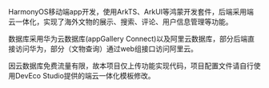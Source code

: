 HarmonyOS移动端app开发，使用ArkTS、ArkUI等鸿蒙开发套件，后端采用端云一体化，实现了海外文物的展示、搜索、评论、用户信息管理等功能。

数据库采用华为云数据库(appGallery Connect)以及阿里云数据库，部分后端直接访问华为，部分（文物查询）通过web组接口访问阿里云。

因云数据库免费流量有限，故本项目仅上传功能实现代码，项目配置文件请自行使用DevEco Studio提供的端云一体化模板修改。
